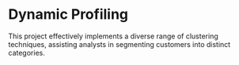 # Dynamic Profiling
This project effectively implements a diverse range of clustering techniques, assisting analysts in segmenting customers into distinct categories.
